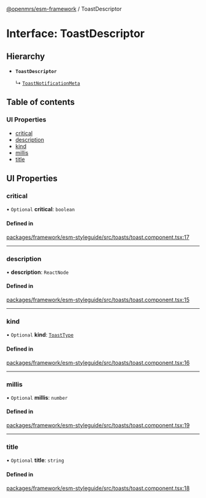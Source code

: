 [@openmrs/esm-framework](../API.md) / ToastDescriptor

# Interface: ToastDescriptor

## Hierarchy

- **`ToastDescriptor`**

  ↳ [`ToastNotificationMeta`](ToastNotificationMeta.md)

## Table of contents

### UI Properties

- [critical](ToastDescriptor.md#critical)
- [description](ToastDescriptor.md#description)
- [kind](ToastDescriptor.md#kind)
- [millis](ToastDescriptor.md#millis)
- [title](ToastDescriptor.md#title)

## UI Properties

### critical

• `Optional` **critical**: `boolean`

#### Defined in

[packages/framework/esm-styleguide/src/toasts/toast.component.tsx:17](https://github.com/openmrs/openmrs-esm-core/blob/master/packages/framework/esm-styleguide/src/toasts/toast.component.tsx#L17)

___

### description

• **description**: `ReactNode`

#### Defined in

[packages/framework/esm-styleguide/src/toasts/toast.component.tsx:15](https://github.com/openmrs/openmrs-esm-core/blob/master/packages/framework/esm-styleguide/src/toasts/toast.component.tsx#L15)

___

### kind

• `Optional` **kind**: [`ToastType`](../API.md#toasttype)

#### Defined in

[packages/framework/esm-styleguide/src/toasts/toast.component.tsx:16](https://github.com/openmrs/openmrs-esm-core/blob/master/packages/framework/esm-styleguide/src/toasts/toast.component.tsx#L16)

___

### millis

• `Optional` **millis**: `number`

#### Defined in

[packages/framework/esm-styleguide/src/toasts/toast.component.tsx:19](https://github.com/openmrs/openmrs-esm-core/blob/master/packages/framework/esm-styleguide/src/toasts/toast.component.tsx#L19)

___

### title

• `Optional` **title**: `string`

#### Defined in

[packages/framework/esm-styleguide/src/toasts/toast.component.tsx:18](https://github.com/openmrs/openmrs-esm-core/blob/master/packages/framework/esm-styleguide/src/toasts/toast.component.tsx#L18)
